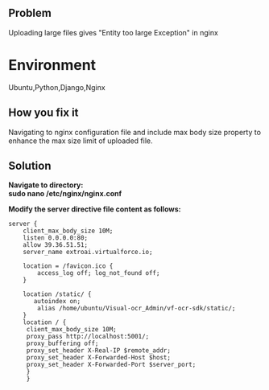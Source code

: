 ## Problem
Uploading large files gives "Entity too large Exception" in nginx

# Environment
Ubuntu,Python,Django,Nginx

## How you fix it
Navigating to nginx configuration file and include max body size property to enhance the max size limit of uploaded file.

## Solution
**Navigate to directory:**  
**sudo nano /etc/nginx/nginx.conf**  
  
**Modify the server directive file content as follows:**  
```   
server {  
    client_max_body_size 10M;  
    listen 0.0.0.0:80;  
    allow 39.36.51.51;  
    server_name extroai.virtualforce.io;  
       
    location = /favicon.ico { 
        access_log off; log_not_found off; 
    }  

    location /static/ {  
       autoindex on;  
        alias /home/ubuntu/Visual-ocr_Admin/vf-ocr-sdk/static/;  
    }  
    location / {  
     client_max_body_size 10M;  
     proxy_pass http://localhost:5001/;  
     proxy_buffering off;  
     proxy_set_header X-Real-IP $remote_addr;  
     proxy_set_header X-Forwarded-Host $host;  
     proxy_set_header X-Forwarded-Port $server_port;  
     }  
     }  
